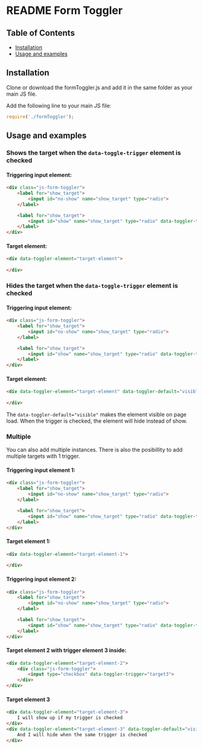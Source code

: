 # README Form Toggler

## Table of Contents

- [Installation](#installation)
- [Usage and examples](#usage)

## Installation

Clone or download the formToggler.js and add it in the same folder as your main JS file.

Add the following line to your main JS file:
```javascript
require('./formToggler');
```

## Usage and examples


### Shows the target when the ```data-toggle-trigger``` element is checked 
#### Triggering input element:
```html
<div class="js-form-toggler">
    <label for="show_target">
        <input id="no-show" name="show_target" type="radio">
    </label>

    <label for="show_target">
        <input id="show" name="show_target" type="radio" data-toggler-trigger="target-element">
    </label>
</div>
```

#### Target element:
```html
<div data-toggler-element="target-element">
    
</div>
```

### Hides the target when the ```data-toggle-trigger``` element is checked 

#### Triggering input element:
```html
<div class="js-form-toggler">
    <label for="show_target">
        <input id="no-show" name="show_target" type="radio">
    </label>

    <label for="show_target">
        <input id="show" name="show_target" type="radio" data-toggler-trigger="target-element">
    </label>
</div>
```

#### Target element:
```html
<div data-toggler-element="target-element" data-toggler-default="visible">
    
</div>
```
The ```data-toggler-default="visible"``` makes the element visible on page load. When the trigger is checked, the element will hide instead of show.

### Multiple
You can also add multiple instances. There is also the posibillity to add multiple targets with 1 trigger.

#### Triggering input element 1:
```html
<div class="js-form-toggler">
    <label for="show_target">
        <input id="no-show" name="show_target" type="radio">
    </label>

    <label for="show_target">
        <input id="show" name="show_target" type="radio" data-toggler-trigger="target-element-1">
    </label>
</div>
```

#### Target element 1:
```html
<div data-toggler-element="target-element-1">
    
</div>
```

#### Triggering input element 2:
```html
<div class="js-form-toggler">
    <label for="show_target">
        <input id="no-show" name="show_target" type="radio">
    </label>

    <label for="show_target">
        <input id="show" name="show_target" type="radio" data-toggler-trigger="target-element-2">
    </label>
</div>
```

#### Target element 2 with trigger element 3 inside:
```html
<div data-toggler-element="target-element-2">
	<div class="js-form-toggler">
    	<input type="checkbox" data-toggler-trigger="target3">
    </div>
</div>
```

#### Target element 3
```html
<div data-toggler-element="target-element-3">
	I will show up if my trigger is checked
</div>
<div data-toggler-element="target-element-3" data-toggler-default="visible">
	And I will hide when the same trigger is checked
</div>
```